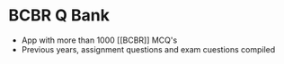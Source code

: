 # BCBR Q Bank
* App with more than 1000 [[BCBR]] MCQ's
* Previous years, assignment questions and exam cuestions compiled